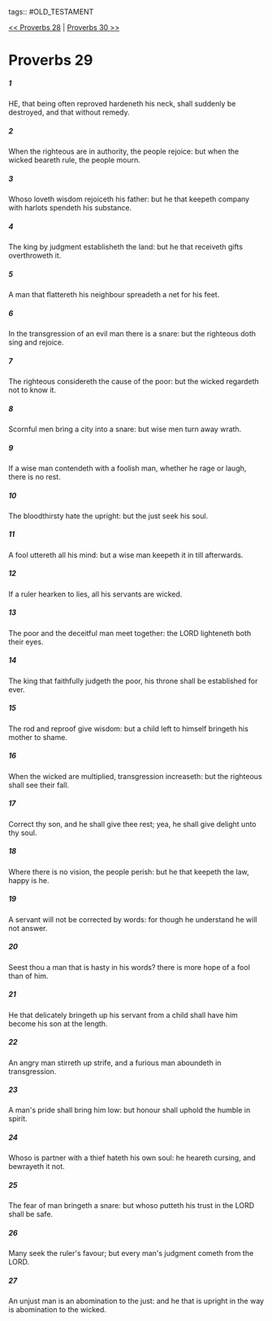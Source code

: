 tags:: #OLD_TESTAMENT

[<< Proverbs 28](OLD_TESTAMENT/20_Proverbs/Proverbs_28.md) | [Proverbs 30 >>](OLD_TESTAMENT/20_Proverbs/Proverbs_30.md)

# Proverbs 29

##### 1

HE, that being often reproved hardeneth his neck, shall suddenly be destroyed, and that without remedy.

##### 2

When the righteous are in authority, the people rejoice: but when the wicked beareth rule, the people mourn.

##### 3

Whoso loveth wisdom rejoiceth his father: but he that keepeth company with harlots spendeth his substance.

##### 4

The king by judgment establisheth the land: but he that receiveth gifts overthroweth it.

##### 5

A man that flattereth his neighbour spreadeth a net for his feet.

##### 6

In the transgression of an evil man there is a snare: but the righteous doth sing and rejoice.

##### 7

The righteous considereth the cause of the poor: but the wicked regardeth not to know it.

##### 8

Scornful men bring a city into a snare: but wise men turn away wrath.

##### 9

If a wise man contendeth with a foolish man, whether he rage or laugh, there is no rest.

##### 10

The bloodthirsty hate the upright: but the just seek his soul.

##### 11

A fool uttereth all his mind: but a wise man keepeth it in till afterwards.

##### 12

If a ruler hearken to lies, all his servants are wicked.

##### 13

The poor and the deceitful man meet together: the LORD lighteneth both their eyes.

##### 14

The king that faithfully judgeth the poor, his throne shall be established for ever.

##### 15

The rod and reproof give wisdom: but a child left to himself bringeth his mother to shame.

##### 16

When the wicked are multiplied, transgression increaseth: but the righteous shall see their fall.

##### 17

Correct thy son, and he shall give thee rest; yea, he shall give delight unto thy soul.

##### 18

Where there is no vision, the people perish: but he that keepeth the law, happy is he.

##### 19

A servant will not be corrected by words: for though he understand he will not answer.

##### 20

Seest thou a man that is hasty in his words? there is more hope of a fool than of him.

##### 21

He that delicately bringeth up his servant from a child shall have him become his son at the length.

##### 22

An angry man stirreth up strife, and a furious man aboundeth in transgression.

##### 23

A man's pride shall bring him low: but honour shall uphold the humble in spirit.

##### 24

Whoso is partner with a thief hateth his own soul: he heareth cursing, and bewrayeth it not.

##### 25

The fear of man bringeth a snare: but whoso putteth his trust in the LORD shall be safe.

##### 26

Many seek the ruler's favour; but every man's judgment cometh from the LORD.

##### 27

An unjust man is an abomination to the just: and he that is upright in the way is abomination to the wicked.
